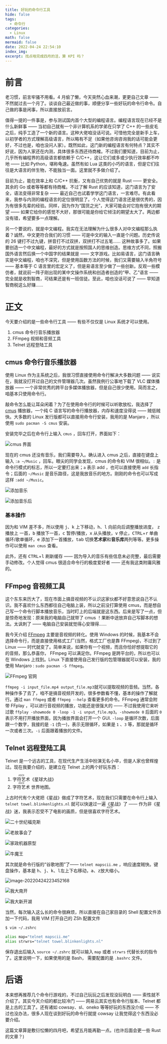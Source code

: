 ```yaml
---
title: 好玩的命令行工具
hide: false
tags:
  - 命令行
categories:
  - Linux
math: false
mermaid: false
date: 2022-04-24 22:54:10
index_img:
excerpt: 找点啥完成四月的活，算 KPI 吗？
---
```


# 前言

老习惯，前言牢骚不用看。4 月偷了懒，今天突然心血来潮，更更自己文章 —— 不然就过去一个月了。谈谈自己最近做的事，顺便分享一些好玩的命令行命令。自己做的事是闲事，所以直接放前言。

值得一提的一件事是，参与测试国内首个大型的编程语言。编程语言现在已经不是什么新鲜事 —— 当初自己就有一个非计算机系的学弟在只学了 C++ 的一些皮毛之后，纯手工造了一个新的语言。这种大佬咱没话可说。可惜他完全是新手上车，以初学者的方式理解高级语言，所以略有不足（如果他咨询咨询我的话可能会更好，不过也是，咱也没问人家）。既然如此，这门新的编程语言有何特点？其实不好说，因为人家还在内测，具体很多东西还待商榷。不过我们要知道，目前为止，几乎所有编程界的高级语言都依赖于 C/C++，这让它们或多或少执行效率都不咋地 —— 比如 Python，堪称龟速。虽然有如 Lua 这类的小巧的语言，但是它们往往是大语言的伴生物，不能独当一面。这里就不多做介绍了。

目前为止，能在效率上和 C/C++ 抗衡，又有自己优势的就是 Rust —— 更安全。其余的 Go 或者等等都有待商榷。不过了解 Rust 的应该知道，这门语言为了安全，语法变得非常复杂 —— 最近自己也试着学学这门语言，一言难尽。有此看来，我参与内测的编程语言的定位很明显了。个人觉得这门语言还是很优秀的，因为有很多先辈的经验。同样，因为作为“国货之光”，大家可能会对它抱有很大的期望 —— 如果它给你的感觉不大好，那很可能是你给它倾注的期望太大了。两边都没有错，希望要多一点理解。

另一个要说的，就是中文编程。我实在无法理解为什么很多人对中文编程那么执着？诚然，中文更符合我们的习惯 —— 可是中文的输入一直是个问题。历史传说的 26 键打不过九键，拼音打不过双拼，双拼打不过五笔…… 这种故事多了。如果要创造一个中文编程，最好的方式就是按照国人的思维创造。思维方式不同，照搬国外语言然后换一个中国字的结果就是 —— 文字游戏。比如易语言，这门语言确实是中文编程，咱也不深究，但是使用函数方法的时候，我们又需要输入半角符号 —— 基本等于 C 语言里的宏定义了，但是易语言至少做了一些创新。反观一些模仿者，就说前一阵子刚出现的某中文操作系统和创造者创造的“甲、乙”语言 —— 完全就是收割智商，可结果还是有一班信徒。至此，咱也没话可说了 —— 早知道智商税这么好赚……

# 正文

今天要介绍的是一些命令行工具 —— 有些不仅仅是 Linux 系统才可以使用。

1. cmus 命令行音乐播放器
2. FFmpeg 视频和音频工具
3. Telnet 远程登陆工具

## cmus 命令行音乐播放器

使用 Linux 作为主系统之后，我很习惯直接使用命令行解决大多数问题 —— 说实在，我就没打开过自己的文件管理器几次。虽然我例行公事地下载了 VLC 媒体播放器 —— 一个非常优秀的跨平台多媒体播放器，但是自己很少使用。简而言之，咱基本只使用命令行。

敲命令怎么能让耳朵闲着？为了在使用命令行的时候可以听歌放松，我选择了 [cmus](https://github.com/cmus/cmus "cmus") 播放器，一个纯 C 语言写的命令行播放器，内存和速度没得说 —— 贼低贼快。大多数的 Linux 发行版都可以直接用命令行安装，我用的是 Manjaro ，所以使用 `sudo pacman -S cmus` 安装。

安装完毕之后在命令行上输入 `cmus` ，回车打开，界面如下： 

![cmus 界面](http://101.200.84.36/images/2022/04/24/202204242119118.png)

现在的 cmus 还没有音乐，我们需要导入。确认进入 cmus 之后，直接在键盘上输入 `:a ~/Music` ，回车。眼尖的同学会发现，cmus 的命令和 VIM 很相似。`:` 是命令行模式的标志，所以一定要打出来；`a` 表示 add ，也可以直接使用 `add` 长指令；后面的 `~/Music` 是音乐路径，这是我放音乐的地方。刚刚的命令也可以写成这样 `:add ~/Music`。

![添加音乐](http://101.200.84.36/images/2022/04/24/202204242139772.png)

![添加音乐后](http://101.200.84.36/images/2022/04/24/202204242152627.png)

### 基本操作

因为和 VIM 差不多，所以使用 <kbd>j</kbd>、<kbd>k</kbd> 上下移动，<kbd>h</kbd>、<kbd>l</kbd> 向前向后调整播放进度， <kbd>z</kbd> 播放上 一首，<kbd>b</kbd> 播放下一首，<kbd>c</kbd> 暂停/播放，<kbd>x</kbd> 从头播放，<kbd>v</kbd> 停止，<kbd>CTRL</kbd>+<kbd>r</kbd> 单曲循环/歌单循环，<kbd>e</kbd> 添加下一首播放，<kbd>tab</kbd> 切换**艺术家**和**音乐库**两列等等。更多操作可以使用 `man cmus` 查看。 

此外，还有 <kbd>CTRL</kbd>+<kbd>l</kbd> 刷新缓存 —— 因为导入的音乐有些信息未必完整，最后需要手动修改。个人觉得 cmus 很适合命令行的极度爱好者 —— 还有我这类附庸风雅的。

## FFmpeg 音视频工具

这个东东来历大了，现在市面上搞音视频的不认识这家伙都不好意思说自己不认识。我不喜欢什么东西都往自己电脑上装，所以之前没打算使用 cmus，而是想自己写一个命令行脚本播放音乐，当时盯上的后端就是这东西。后来是写了一点，但是惊奇地发现：原来我的电脑自己就带了 cmus ！果断中途放弃自己写脚本的想法。太讽刺了 —— 电脑自己安装就觉得心安理得……

我今天介绍 [FFmpeg](https://ffmpeg.org/ "FFmpeg") 主要是音视频的转化。使用 Windows 的时候，我基本不会选择命令行，而是直接使用格式工厂(当然，格式工厂也是靠 FFmpeg)，不过到了 Linux —— 时代就变了。简单来说，如果你有一个视频，而且你恰好想提取它的的音频，那么恭喜你， FFmpeg 可以满足你。FFmpeg 是跨平台的，所以也可以在 Windows 上找到。Linux 下直接使用自己发行版的包管理器就可以安装，我的使用 Manjaro : `sudo pacman -S ffmpeg`。

![FFmpeg 官网](http://101.200.84.36/images/2022/04/24/202204242216842.png)

`ffmpeg -i input_file.mp4 output_file.mp3`就可以提取视频的音频。当然，各种操作多了去了，咱不是搞音视频开发的，很多参数看不懂，基本的操作了解就行。通过 `man ffmpeg` 或者 `ffmpeg --help` 查看更多的命令。FFmpeg 通常会附带 FFplay ，可以进行音视频的播放，功能还是很强大的 —— 不过我使用它来听过歌 `ffplay -showmode 0 -loop -1 -i unput_file.mp3`。`-showmode 0` 后面的 `0` 表示不用打开播放界面，因为播放界面会打开一个 GUI. `-loop` 是循环次数，后面跟一个数字，我接的是 `-1` (负一)，表示无限循环，如果是 `1` 、`3` 等，那就是循环一次或者三次。`-i` 后面跟着播放的文件。 

## Telnet 远程登陆工具

Telnet 是一个远古的工具，在现代生产生活中扮演无名小卒，但是人家也曾辉煌过。现在我要介绍的，是建立在 Telnet 上的两个好玩东西：

1. <ruby>字符艺术<rt>ASCII</rt></ruby>《星球大战》
2. <ruby>字符艺术<rt>ASCII</rt></ruby> 世界地图。

上古时代有个大佬把《星战》做成了字符艺术，现在我们只需要在命令行上输入 `telnet towel.blinkenlights.nl` 就可以快速过一遍《星战》了 —— 作为非《星战》迷，我表示忍受不了电影的画质，但是很喜欢<ruby>字符艺术<rt>ASCII</rt></ruby>。

![二十世纪福克斯](http://101.200.84.36/images/2022/04/24/202204242231346.png)

![老故事会了](http://101.200.84.36/images/2022/04/24/202204242229855.png)

![家政机器原型](http://101.200.84.36/images/2022/04/24/202204242227215.png)

![牛魔王](http://101.200.84.36/images/2022/04/24/202204242227678.png)

其次就是命令行版的“谷歌地图”了—— `telnet mapscii.me` ，响应速度贼快。键盘操作，基本是 <kbd>h</kbd>、<kbd>j</kbd>、<kbd>k</kbd>、<kbd>l</kbd>左上下右移动，<kbd>a</kbd>、<kbd>z</kbd>放大缩小。

![image-20220424223452168](http://101.200.84.36/images/2022/04/24/202204242234230.png)

![我大南开](http://101.200.84.36/images/2022/04/24/202204242236997.png)

![我大新开湖](http://101.200.84.36/images/2022/04/24/202204242239603.png)

当然，每次输入这么长的命令很麻烦，所以直接在自己家目录的 Shell 配置文件添加一下代码，我用 VIM 打开自己的 ZSh 配置文件

```bash
$ vim ~/.zshrc

alias map="telnet mapscii.me"
alias strwrs="telnet towel.blinkenlights.nl"
```

保存退出后输入 `source ~/.zshrc` 就可以输入 `map` 或者 `strwrs` 代替长长的指令了。这里说明一下，如果使用的是 Bash， 需要配置的是 `.bashrc` 文件。

# 后语

本来想再推荐几个命令行游戏的，不过自己玩玩之后发现没玩明白 —— 索性就不介绍了。其实今天介绍的都比较冷门 —— 网易云其实也有命令行版本、Telnet 都是上古的工具了。还有诸如 cowsay、sl、oneko 等等好玩的东西没介绍 —— 不过也没办法，很多人现在谈到好玩的命令行就提 cowsay 让我觉得这个东西没必要介绍。

这篇文章算是敷衍忪懒的四月吧，希望五月能再勤一点。(也许后面会更一些 Rust 的文章？)







